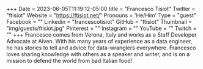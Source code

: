 +++
Date = 2023-06-05T11:19:12-05:00
title = "Francesco Tisiot"
Twitter = "ftisiot"
Website = "https://ftisiot.net/"
Pronouns = 'He/Him'
Type = "guest"
Facebook = ""
Linkedin = "francescotisiot"
GitHub = "ftisiot"
Thumbnail = "img/guests/ftisiot.jpg"
Pinterest = ""
Instagram = ""
YouTube = ""
Twitch = ""
+++
Francesco comes from Verona, Italy and works as a Staff Developer Advocate at Aiven. With his many years of experience as a data engineer, he has stories to tell and advice for data-wranglers everywhere. Francesco loves sharing knowledge with others as a speaker and writer, and is on a mission to defend the world from bad Italian food!
